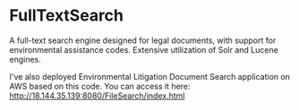 # FullTextSearch
A full-text search engine designed for legal documents, with support for environmental assistance codes. Extensive utilization of Solr and Lucene engines.

I've also deployed Environmental Litigation Document Search application on AWS based on this code.
You can access it here: http://18.144.35.139:8080/FileSearch/index.html
